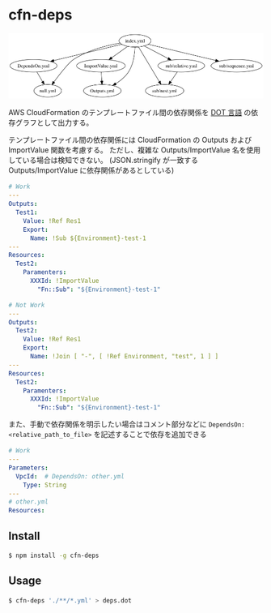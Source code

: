 # cfn-deps

![SampleImage](./sample.png)

AWS CloudFormation のテンプレートファイル間の依存関係を [DOT 言語](https://ja.wikipedia.org/wiki/DOT%E8%A8%80%E8%AA%9E) の依存グラフとして出力する。

テンプレートファイル間の依存関係には CloudFormation の Outputs および ImportValue 関数を考慮する。
ただし、複雑な Outputs/ImportValue 名を使用している場合は検知できない。
(JSON.stringify が一致する Outputs/ImportValue に依存関係があるとしている)

```yaml
# Work
---
Outputs:
  Test1:
    Value: !Ref Res1
    Export:
      Name: !Sub ${Environment}-test-1
---
Resources:
  Test2:
    Paramenters:
      XXXId: !ImportValue
        "Fn::Sub": "${Environment}-test-1"
```

```yaml
# Not Work
---
Outputs:
  Test2:
    Value: !Ref Res1
    Export:
      Name: !Join [ "-", [ !Ref Environment, "test", 1 ] ]
---
Resources:
  Test2:
    Paramenters:
      XXXId: !ImportValue
        "Fn::Sub": "${Environment}-test-1"
```

また、手動で依存関係を明示したい場合はコメント部分などに `DependsOn: <relative_path_to_file>` を記述することで依存を追加できる

```yaml
# Work
---
Parameters:
  VpcId:  # DependsOn: other.yml
    Type: String
---
# other.yml
Resources:
```

## Install

```sh
$ npm install -g cfn-deps
```

## Usage

```sh
$ cfn-deps './**/*.yml' > deps.dot
```
